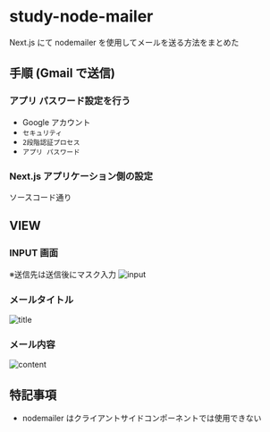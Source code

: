 # study-node-mailer

Next.js にて nodemailer を使用してメールを送る方法をまとめた

## 手順 (Gmail で送信)

### アプリ パスワード設定を行う

- Google アカウント
- `セキュリティ`
- `2段階認証プロセス`
- `アプリ パスワード`

### Next.js アプリケーション側の設定

ソースコード通り

## VIEW

### INPUT 画面

※送信先は送信後にマスク入力
![input](https://github.com/ayakaki/study-node-mailer/assets/65984887/e5f4c2d6-6edb-4adc-9f6e-991a2e502685)

### メールタイトル

![title](https://github.com/ayakaki/study-node-mailer/assets/65984887/ca8bb38c-2b66-4876-8a93-29d5d73690b6)

### メール内容

![content](https://github.com/ayakaki/study-node-mailer/assets/65984887/07314670-7bde-48c9-8cb3-b6e688e40b9f)

## 特記事項

- nodemailer はクライアントサイドコンポーネントでは使用できない
